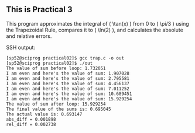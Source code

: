 ## This is Practical 3
This program approximates the integral of \( \tan(x) \) from 0 to \( \pi/3 \) using the Trapezoidal Rule, compares it to \( \ln(2) \), and calculates the absolute and relative errors.

SSH output:
```Shell
[sp52@sciprog practical02]$ gcc trap.c -o out
[sp52@sciprog practical02]$ ./out
The value of sum before loop: 1.732051
I am even and here's the value of sum: 1.907028
I am even and here's the value of sum: 2.795581
I am even and here's the value of sum: 4.456137
I am even and here's the value of sum: 7.011252
I am even and here's the value of sum: 10.689451
I am even and here's the value of sum: 15.929254
The value of sum after loop: 15.929254
The final value of the sums is: 0.695045
The actual value is: 0.693147
abs_diff = 0.001898
rel_diff = 0.002738
```
